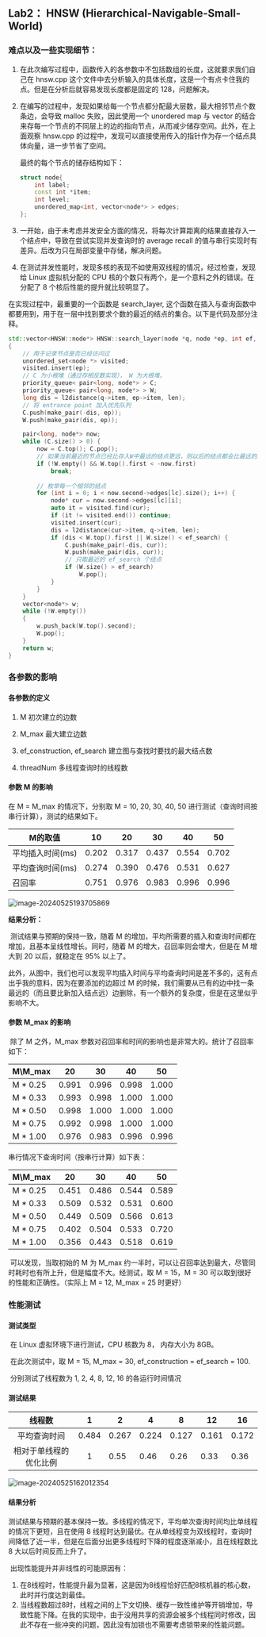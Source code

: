 ## Lab2： HNSW (Hierarchical-Navigable-Small-World)

### 难点以及一些实现细节：

1. 在此次编写过程中，函数传入的各参数中不包括数组的长度，这就要求我们自己在 hnsw.cpp 这个文件中去分析输入的具体长度，这是一个有点卡住我的点。但是在分析后就容易发现长度都是固定的 128，问题解决。

2. 在编写的过程中，发现如果给每一个节点都分配最大层数，最大相邻节点个数条边，会导致 malloc 失败，因此使用一个 unordered map 与 vector 的结合来存每一个节点的不同层上的边的指向节点，从而减少储存空间。此外，在上面观察 hnsw.cpp 的过程中，发现可以直接使用传入的指针作为存一个结点具体向量，进一步节省了空间。

   最终的每个节点的储存结构如下：

   ```cpp
   struct node{
       int label;
       const int *item;
       int level;
       unordered_map<int, vector<node*> > edges;
   };
   ```

   

3. 一开始，由于未考虑并发安全方面的情况，将每次计算距离的结果直接存入一个结点中，导致在尝试实现并发查询时的 average recall 的值与串行实现时有差异。后改为只在局部变量中存储，解决问题。

4. 在测试并发性能时，发现多核的表现不如使用双线程的情况，经过检查，发现给 Linux 虚拟机分配的 CPU 核的个数只有两个，是一个意料之外的错误。在分配了 8 个核后性能的提升就比较明显了。

在实现过程中，最重要的一个函数是 search_layer, 这个函数在插入与查询函数中都要用到，用于在一层中找到要求个数的最近的结点的集合。以下是代码及部分注释。

```cpp
std::vector<HNSW::node*> HNSW::search_layer(node *q, node *ep, int ef, int lc)
{
    // 用于记录节点是否已经访问过
    unordered_set<node *> visited;
    visited.insert(ep);
    // C 为小根堆（通过存相反数实现）， W 为大根堆。
    priority_queue< pair<long, node*> > C;
    priority_queue< pair<long, node*> > W;
    long dis = l2distance(q->item, ep->item, len);
    // 将 entrance point 加入优先队列
    C.push(make_pair(-dis, ep));
    W.push(make_pair(dis, ep));

    pair<long, node*> now;
    while (C.size() > 0) {
        now = C.top(); C.pop();
        // 如果当前最近的节点已经比存入W中最远的结点更远，则以后的结点都会比最远的结点远。
        if (!W.empty() && W.top().first < -now.first)
            break;
		
        // 枚举每一个相邻的结点
        for (int i = 0; i < now.second->edges[lc].size(); i++) {
            node* cur = now.second->edges[lc][i];
            auto it = visited.find(cur);
            if (it != visited.end()) continue;
            visited.insert(cur);
            dis = l2distance(cur->item, q->item, len);
            if (dis < W.top().first || W.size() < ef_search) {
                C.push(make_pair(-dis, cur));
                W.push(make_pair(dis, cur));
                // 只取最近的 ef_search 个结点
                if (W.size() > ef_search)
                    W.pop();
            }
        }
    }
    vector<node*> w;
    while (!W.empty())
    {
        w.push_back(W.top().second);
        W.pop();
    }
    return w;
}
```





### 各参数的影响

#### 各参数的定义

1.  M 初次建立的边数

2.  M_max 最大建立边数

3.  ef_construction, ef_search 建立图与查找时要找的最大结点数

4.  threadNum 多线程查询时的线程数



#### 参数 M 的影响

在 M = M_max 的情况下，分别取 M = 10, 20, 30, 40, 50 进行测试（查询时间按串行计算），测试的结果如下。

| M的取值          | 10    | 20    | 30    | 40    | 50    |
| ---------------- | ----- | ----- | ----- | ----- | ----- |
| 平均插入时间(ms) | 0.202 | 0.317 | 0.437 | 0.554 | 0.702 |
| 平均查询时间(ms) | 0.274 | 0.390 | 0.476 | 0.531 | 0.627 |
| 召回率           | 0.751 | 0.976 | 0.983 | 0.996 | 0.996 |

![image-20240525193705869](C:\Users\LEGION\AppData\Roaming\Typora\typora-user-images\image-20240525193705869.png)

**结果分析：**

​		测试结果与预期的保持一致，随着 M 的增加，平均所需要的插入和查询时间都在增加，且基本呈线性增长。同时，随着 M 的增大，召回率则会增大，但是在 M 增大到 20 以后，就稳定在 95% 以上了。

​		此外，从图中，我们也可以发现平均插入时间与平均查询时间是差不多的，这有点出乎我的意料，因为在要添加的边超过 M 的时候，我们需要从已有的边中找一条最远的（而且要比新加入结点远）边删除，有一个额外的复杂度，但是在这里似乎影响不大。



#### 参数 M_max 的影响

​		除了 M 之外，M_max 参数对召回率和时间的影响也是非常大的。统计了召回率如下：

| M\M_max  | 20    | 30    | 40    | 50    |
| -------- | ----- | ----- | ----- | ----- |
| M * 0.25 | 0.991 | 0.996 | 0.998 | 1.000 |
| M * 0.33 | 0.993 | 0.998 | 1.000 | 1.000 |
| M * 0.50 | 0.998 | 1.000 | 1.000 | 1.000 |
| M * 0.75 | 0.992 | 0.998 | 1.000 | 1.000 |
| M * 1.00 | 0.976 | 0.983 | 0.996 | 0.996 |

串行情况下查询时间（按串行计算）如下表：

| M\M_max  | 20    | 30    | 40    | 50    |
| -------- | ----- | ----- | ----- | ----- |
| M * 0.25 | 0.451 | 0.486 | 0.544 | 0.589 |
| M * 0.33 | 0.509 | 0.532 | 0.531 | 0.600 |
| M * 0.50 | 0.449 | 0.509 | 0.566 | 0.613 |
| M * 0.75 | 0.402 | 0.504 | 0.533 | 0.720 |
| M * 1.00 | 0.356 | 0.443 | 0.518 | 0.619 |

​		可以发现，当取初始的 M 为 M_max 约一半时，可以让召回率达到最大，尽管同时耗时也有所上升，但是幅度不大。经测试，取 M = 15，M = 30 可以取到很好的性能和正确性。（实际上 M = 12, M_max = 25 时更好）



### 性能测试

#### 测试类型

​		在 Linux 虚拟环境下进行测试，CPU 核数为 8， 内存大小为 8GB。

​		在此次测试中，取 M = 15, M_max = 30, ef_construction = ef_search = 100.

​		分别测试了线程数为 1, 2, 4, 8, 12, 16 的各运行时间情况

#### 测试结果

|         线程数         |   1   | 2     | 4     | 8     | 12    | 16    |
| :--------------------: | :---: | ----- | ----- | ----- | ----- | ----- |
|      平均查询时间      | 0.484 | 0.267 | 0.224 | 0.127 | 0.161 | 0.172 |
| 相对于单线程的优化比例 |   1   | 0.55  | 0.46  | 0.26  | 0.33  | 0.36  |

![image-20240525162012354](C:\Users\LEGION\AppData\Roaming\Typora\typora-user-images\image-20240525162012354.png)



#### 结果分析

​		测试结果与预期的基本保持一致。多线程的情况下，平均单次查询时间均比单线程的情况下更短，且在使用 8 线程时达到最优。在从单线程变为双线程时，查询时间降低了近一半，但是在后面分出更多线程时下降的程度逐渐减小，且在线程数比 8 大以后时间反而上升了。

​		出现性能提升并非线性的可能原因有：

1. 在8线程时，性能提升最为显著，这是因为8线程恰好匹配8核机器的核心数，此时并行度达到最佳。
2. 当线程数超过8时，线程之间的上下文切换、缓存一致性维护等开销增加，导致性能下降。在我的实现中，由于没用共享的资源会被多个线程同时修改，因此不存在一些冲突的问题，因此没有加锁也不需要考虑锁带来的性能问题。

